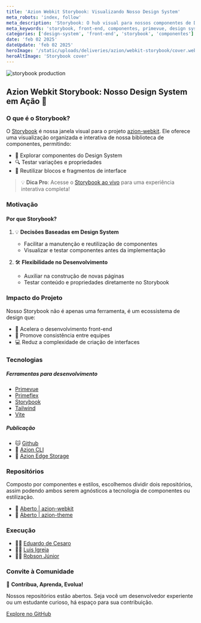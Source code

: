 ```yaml
---
title: 'Azion Webkit Storybook: Visualizando Nosso Design System'
meta_robots: 'index, follow'
meta_description: 'Storybook: O hub visual para nossos componentes de Design System. Explore, teste e reutilize componentes front-end da Azion de forma ágil e padronizada.'
meta_keywords: 'storybook, front-end, componentes, primevue, design system'
categories: ['design-system', 'front-end', 'storybook', 'componentes']
date: 'feb 02 2025'
dateUpdate: 'feb 02 2025'
heroImage: '/static/uploads/deliveries/azion/webkit-storybook/cover.webp'
heroAltImage: 'Storybook cover'
---
```


![storybook production](https://github.com/aziontech/azion-webkit/actions/workflows/storybook.yml/badge.svg)

## Azion Webkit Storybook: Nosso Design System em Ação 🚀


### O que é o Storybook?

O [Storybook](https://slxzcpazc1.map.azionedge.net/) é nossa janela visual para o projeto [azion-webkit](https://github.com/aziontech/azion-webkit). Ele oferece uma visualização organizada e interativa de nossa biblioteca de componentes, permitindo:

- 🎨 Explorar componentes do Design System
- 🔍 Testar variações e propriedades
- 🔄 Reutilizar blocos e fragmentos de interface

> 💡 **Dica Pro**: Acesse o [Storybook ao vivo](https://slxzcpazc1.map.azionedge.net/) para uma experiência interativa completa!


### Motivação

#### Por que Storybook?

1. 💡 **Decisões Baseadas em Design System**
   - Facilitar a manutenção e reutilização de componentes
   - Visualizar e testar componentes antes da implementação

2. 🛠 **Flexibilidade no Desenvolvimento**
   - Auxiliar na construção de novas páginas
   - Testar conteúdo e propriedades diretamente no Storybook


### Impacto do Projeto

Nosso Storybook não é apenas uma ferramenta, é um ecossistema de design que:
- 🚀 Acelera o desenvolvimento front-end
- 🤝 Promove consistência entre equipes
- 💻 Reduz a complexidade de criação de interfaces


### Tecnologias

##### Ferramentas para desenvolvimento

- [Primevue](https://primevue.org/)
- [Primeflex](https://primeflex.org/) 
- [Storybook](https://storybook.js.org/) 
- [Tailwind](https://tailwindcss.com/) 
- [Vite](https://vitejs.dev/) 


##### Publicação

- 🐱 [Github](https://github.com/)
- 🚀 [Azion CLI](https://www.azion.com/pt-br/blog/azion-cli-implemente-jamstack-edge/)
- 💾  [Azion Edge Storage](https://www.azion.com/pt-br/documentacao/produtos/store/edge-storage/)


### Repositórios

Composto por componentes e estilos, escolhemos dividir dois repositórios,
assim podendo ambos serem agnósticos a tecnologia de componentes ou estilização.

- 🧩 [Aberto | azion-webkit](https://github.com/aziontech/azion-webkit)
- 🎨 [Aberto | azion-theme](https://github.com/aziontech/azion-theme)


### Execução

- 👨‍💻 [Eduardo de Cesaro](https://www.linkedin.com/in/cesaroeduardo/)
- 👨‍💻 [Luis Igreja](https://www.linkedin.com/in/luisigreja/)
- 👨‍💻 [Robson Júnior](https://www.linkedin.com/in/robsongajunior/)


### Convite à Comunidade

🌟 **Contribua, Aprenda, Evolua!**

Nossos repositórios estão abertos. Seja você um desenvolvedor experiente ou um estudante curioso, há espaço para sua contribuição.

[Explore no GitHub](https://github.com/aziontech/azion-webkit)


